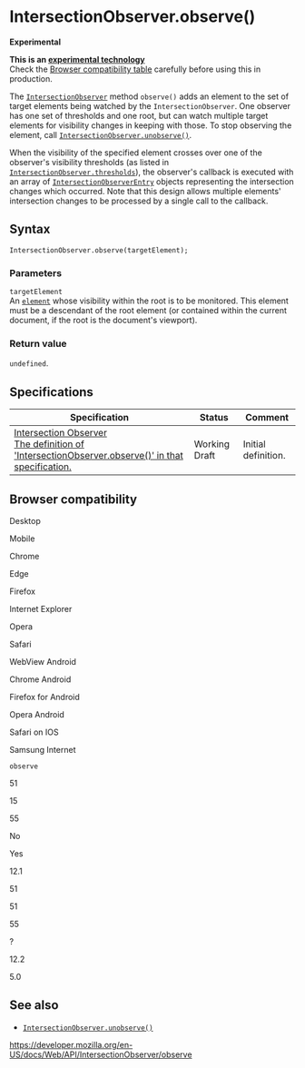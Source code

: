IntersectionObserver.observe()
==============================

**Experimental**

**This is an [experimental technology](https://developer.mozilla.org/en-US/docs/MDN/Guidelines/Conventions_definitions#experimental)**  
Check the [Browser compatibility table](#browser_compatibility) carefully before using this in production.

The [`IntersectionObserver`](../intersectionobserver) method `observe()` adds an element to the set of target elements being watched by the `IntersectionObserver`. One observer has one set of thresholds and one root, but can watch multiple target elements for visibility changes in keeping with those. To stop observing the element, call [`IntersectionObserver.unobserve()`](unobserve).

When the visibility of the specified element crosses over one of the observer's visibility thresholds (as listed in [`IntersectionObserver.thresholds`](thresholds)), the observer's callback is executed with an array of [`IntersectionObserverEntry`](../intersectionobserverentry) objects representing the intersection changes which occurred. Note that this design allows multiple elements' intersection changes to be processed by a single call to the callback.

Syntax
------

    IntersectionObserver.observe(targetElement);

### Parameters

`targetElement`  
An [`element`](../element) whose visibility within the root is to be monitored. This element must be a descendant of the root element (or contained within the current document, if the root is the document's viewport).

### Return value

`undefined`.

Specifications
--------------

<table><thead><tr class="header"><th>Specification</th><th>Status</th><th>Comment</th></tr></thead><tbody><tr class="odd"><td><a href="https://w3c.github.io/IntersectionObserver/#dom-intersectionobserver-observe">Intersection Observer<br />
<span class="small">The definition of 'IntersectionObserver.observe()' in that specification.</span></a></td><td><span class="spec-wd">Working Draft</span></td><td>Initial definition.</td></tr></tbody></table>

Browser compatibility
---------------------

Desktop

Mobile

Chrome

Edge

Firefox

Internet Explorer

Opera

Safari

WebView Android

Chrome Android

Firefox for Android

Opera Android

Safari on IOS

Samsung Internet

`observe`

51

15

55

No

Yes

12.1

51

51

55

?

12.2

5.0

See also
--------

-   [`IntersectionObserver.unobserve()`](unobserve)

<a href="https://developer.mozilla.org/en-US/docs/Web/API/IntersectionObserver/observe" class="_attribution-link">https://developer.mozilla.org/en-US/docs/Web/API/IntersectionObserver/observe</a>
